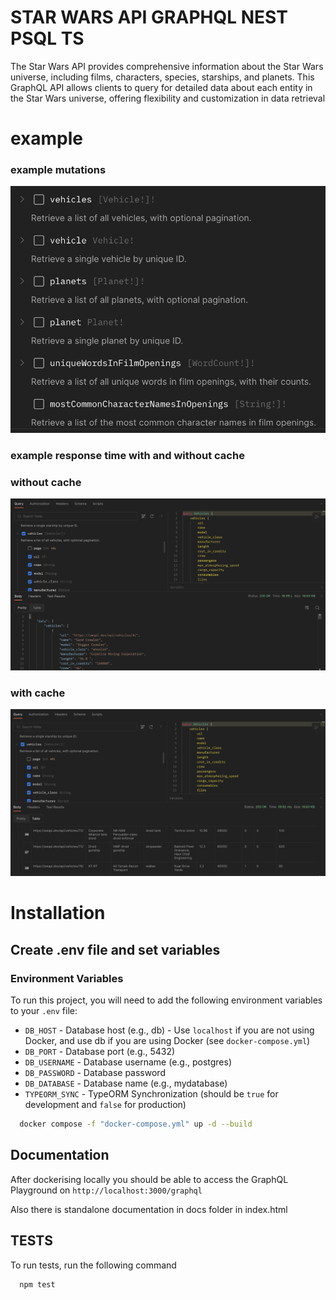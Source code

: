

# STAR WARS API GRAPHQL NEST PSQL TS

The Star Wars API provides comprehensive information about the Star Wars universe, including films, characters, species, starships, and planets. This GraphQL API allows clients to query for detailed data about each entity in the Star Wars universe, offering flexibility and customization in data retrieval

# example

### example mutations

![Alt text](readme-ss/someQueries.png?raw=true "exampleQueries")

### example response time with and without cache

### without cache
![Alt text](readme-ss/responseWithoutCache.png?raw=true "responseTimeWitchCache")

### with cache
![Alt text](readme-ss/responseTimeWitchCache.png?raw=true "responseTimeWithCache")

# Installation

## Create .env file and set variables

### Environment Variables

To run this project, you will need to add the following environment variables to your `.env` file:

- `DB_HOST` - Database host (e.g., db) - Use `localhost` if you are not using Docker, and use db if you are using Docker (see `docker-compose.yml`)
- `DB_PORT` - Database port (e.g., 5432)
- `DB_USERNAME` - Database username (e.g., postgres)
- `DB_PASSWORD` - Database password
- `DB_DATABASE` - Database name (e.g., mydatabase)
- `TYPEORM_SYNC` - TypeORM Synchronization (should be `true` for development and `false` for production)


```bash
  docker compose -f "docker-compose.yml" up -d --build 
```



## Documentation

After dockerising locally you should be able to access the GraphQL Playground on 
```http://localhost:3000/graphql```

Also there is standalone documentation in docs folder in index.html 

## TESTS

To run tests, run the following command
```bash
  npm test
```




